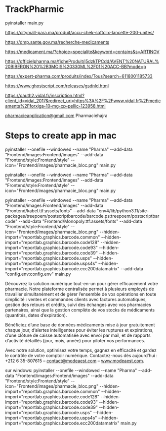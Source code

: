 # TrackPharmic


pyinstaller main.py


https://citymall-para.ma/produit/accu-chek-softclix-lancette-200-unites/


https://dmp.sante.gov.ma/recherche-medicaments



https://medicament.ma/?choice=specialite&keyword=contains&s=ARTINOV


https://officielpharma.ma/ficheProduit/j5dzkTPCdd/AVENT%20NATURAL%20BIBERON%20%2B3MOIS%20330ML%2F01%20ACC-BB?mode=p

https://expert-pharma.com/produits/index/Tous?search=6118001185733

https://www.ghostscript.com/releases/gsdnld.html

https://oauth2.vidal.fr/inscription.html?client_id=vidal_2017&redirect_uri=https%3A%2F%2Fwww.vidal.fr%2Fmedicaments%2Fforxiga-10-mg-cp-pellic-123958.html

 pharmacieapplication@gmail.com
 Pharmaciehajra



# Steps to create app in mac 

pyinstaller --onefile --windowed --name "Pharma" --add-data  "Frontend/images:Frontend/images" --add-data  "Frontend/style:Frontend/style"  --icon="Frontend/images/pharmacie_bloc.png" main.py



pyinstaller --onefile --windowed --name "Pharma"   --add-data "Frontend/images:Frontend/images"   --add-data "Frontend/style:Frontend/style"   --icon="Frontend/images/pharmacie_bloc.png" main.py

pyinstaller --onefile --windowed --name "Pharma" --add-data "Frontend/images:Frontend/images" --add-data "Frontend/kabel.ttf:assets/fonts" --add-data "env4/lib/python3.11/site-packages/treepoem/postscriptbarcode/barcode.ps:treepoem/postscriptbarcode" --add-data "Frontend/Monopoly.ttf:assets/fonts"  --add-data "Frontend/style:Frontend/style" --icon="Frontend/images/pharmacie_bloc.png" --hidden-import="reportlab.graphics.barcode.common" --hidden-import="reportlab.graphics.barcode.code128" --hidden-import="reportlab.graphics.barcode.code93" --hidden-import="reportlab.graphics.barcode.code39" --hidden-import="reportlab.graphics.barcode.usps" --hidden-import="reportlab.graphics.barcode.usps4s" --hidden-import="reportlab.graphics.barcode.ecc200datamatrix" --add-data "config.env:config.env" main.py





Découvrez la solution numérique tout-en-un pour gérer efficacement votre pharmacie.
Notre plateforme centralisée permet à plusieurs employés de travailler simultanément et de gérer l’ensemble de vos opérations en toute simplicité : ventes et commandes clients avec factures automatiques, gestion des retours et crédits, suivi des échanges avec vos pharmacies partenaires, ainsi que la gestion complète de vos stocks de médicaments (quantités, dates d’expiration).

Bénéficiez d’une base de données médicaments mise à jour gratuitement chaque jour, d’alertes intelligentes pour éviter les ruptures et expirations, d’une clôture de caisse automatisée avec envoi par mail, et de rapports d’activité détaillés (jour, mois, année) pour piloter vos performances.

Avec notre solution, optimisez votre temps, gagnez en efficacité et gardez le contrôle de votre comptoir numérique.
Contactez-nous dès aujourd’hui : +212 6 35-807615 – contact@modeaest.com – www.modeaest.com.



sur windows: pyinstaller --onefile --windowed --name "Pharma" --add-data "Frontend/images:Frontend/images" --add-data "Frontend/style:Frontend/style" --icon="Frontend/images/pharmacie_bloc.png" --hidden-import="reportlab.graphics.barcode.common" --hidden-import="reportlab.graphics.barcode.code128" --hidden-import="reportlab.graphics.barcode.code93" --hidden-import="reportlab.graphics.barcode.code39" --hidden-import="reportlab.graphics.barcode.usps" --hidden-import="reportlab.graphics.barcode.usps4s" --hidden-import="reportlab.graphics.barcode.ecc200datamatrix" main.py